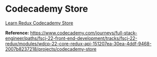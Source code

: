 # Codecademy Store

[Learn Redux Codecademy Store](https://www.youtube.com/watch?v=z8vbKfVrBgs)

**Reference:** https://www.codecademy.com/journeys/full-stack-engineer/paths/fscj-22-front-end-development/tracks/fscj-22-redux/modules/wdcp-22-core-redux-api-151207ea-30ea-4ddf-9468-2007b8237218/projects/codecademy-store
